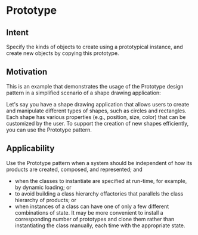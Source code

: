 # Prototype

## Intent
Specify the kinds of objects to create using a prototypical instance, and create new
objects by copying this prototype.

## Motivation
This is an example that demonstrates the usage of the Prototype design pattern in a simplified scenario of a shape drawing application:

Let's say you have a shape drawing application that allows users to create and manipulate different types of shapes, such as circles and rectangles. Each shape has various properties (e.g., position, size, color) that can be customized by the user. To support the creation of new shapes efficiently, you can use the Prototype pattern.

## Applicability
Use the Prototype pattern when a system should be independent of how its
products are created, composed, and represented; and
- when the classes to instantiate are specified at run-time, for example, by dynamic loading; or
- to avoid building a class hierarchy offactories that parallels the class hierarchy of products; or
- when instances of a class can have one of only a few different combinations of state. It may be more convenient to install a corresponding number of prototypes and clone them rather than instantiating the class manually, each time with the appropriate state.
